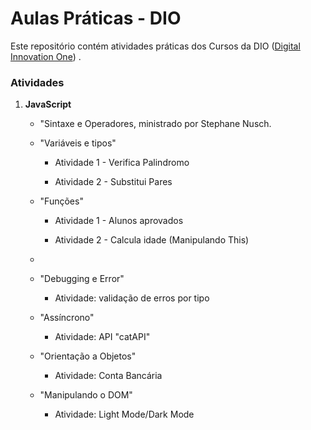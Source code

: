 # Aulas Práticas - DIO

Este repositório contém atividades práticas dos Cursos da DIO ([Digital Innovation One](https://digitalinnovation.one/)) .

### Atividades

1. **JavaScript**
   
   - "Sintaxe e Operadores, ministrado por Stephane Nusch.
   
   - "Variáveis e tipos" 
     
     - Atividade 1 - Verifica Palindromo
     
     - Atividade 2 - Substitui Pares
   
   - "Funções"
     
     - Atividade 1 - Alunos aprovados
     
     - Atividade 2 - Calcula idade (Manipulando This)
   
   - 
   
   - "Debugging e Error" 
     
     - Atividade: validação de erros por tipo 
   
   - "Assíncrono" 
     
     - Atividade: API "catAPI" 
   
   - "Orientação a Objetos" 
     
     - Atividade: Conta Bancária 
   
   - "Manipulando o DOM" 
     
     - Atividade: Light Mode/Dark Mode 
